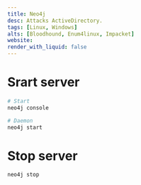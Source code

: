 ```yaml
---
title: Neo4j
desc: Attacks ActiveDirectory.
tags: [Linux, Windows]
alts: [Bloodhound, Enum4linux, Impacket]
website:
render_with_liquid: false
---
```


# Srart server

```sh
# Start
neo4j console

# Daemon
neo4j start
```

# Stop server

```sh
neo4j stop
```